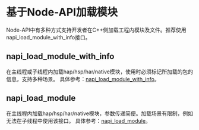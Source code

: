 # 基于Node-API加载模块
<!--Kit: ArkTS-->
<!--Subsystem: ArkCompiler-->
<!--Owner: @yao_dashuai-->
<!--SE: @yao_dashuai-->
<!--TSE: @kirl75;@zsw_zhushiwei-->

Node-API中有多种方式支持开发者在C++侧加载工程内模块及文件。推荐使用napi_load_module_with_info接口。

## napi_load_module_with_info

在主线程或子线程内加载hap/hsp/har/native模块，使用时必须标记所加载的包的信息，支持多种场景。
具体参考：[napi_load_module_with_info](../napi/use-napi-load-module-with-info.md)。

## napi_load_module

在主线程内加载hap/hsp/har/native模块，参数传递简便。加载场景有限制，例如无法在子线程中使用该接口。
具体参考：[napi_load_module](../napi/use-napi-load-module.md)。